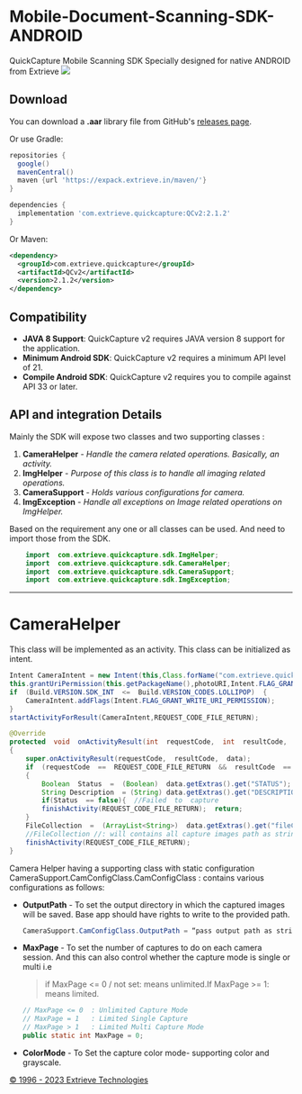 Mobile-Document-Scanning-SDK-ANDROID
=====
QuickCapture Mobile Scanning SDK Specially designed for native ANDROID from Extrieve
![](static/glide_logo.png)

Download
--------
<!--For detailed instructions and requirements, see Glide's [download and setup docs page][28].-->

You can download a **.aar** library file from GitHub's [releases page](https://github.com/ExtrieveTechnologies/QuickCapture_Android/releases/tag/v2.1.2).

Or use Gradle:

```gradle
repositories {
  google()
  mavenCentral()
  maven {url 'https://expack.extrieve.in/maven/'}
}

dependencies {
  implementation 'com.extrieve.quickcapture:QCv2:2.1.2'
}
```

Or Maven:

```xml
<dependency>
  <groupId>com.extrieve.quickcapture</groupId>
  <artifactId>QCv2</artifactId>
  <version>2.1.2</version>
</dependency>
```

Compatibility
-------------
 * **JAVA 8 Support**: QuickCapture v2 requires JAVA version 8 support for the application.
 * **Minimum Android SDK**: QuickCapture v2 requires a minimum API level of 21.
 * **Compile Android SDK**: QuickCapture v2 requires you to compile against API 33 or later.
 

##  API  and  integration  Details

Mainly the SDK will expose two  classes  and  two  supporting  classes :


 1. **CameraHelper**  -  *Handle the  camera  related  operations. Basically,  an  activity.* 
 2. **ImgHelper**  - *Purpose  of  this  class  is  to  handle  all  imaging  related operations.*
 3. **CameraSupport**  -  *Holds  various configurations  for  camera.* 
 4. **ImgException**  -  *Handle  all exceptions  on  Image  related  operations  on ImgHelper.*
 

Based on the requirement any one or all classes can be used. And need to import those from the  SDK.
```java
    import  com.extrieve.quickcapture.sdk.ImgHelper;  
    import  com.extrieve.quickcapture.sdk.CameraHelper;
    import  com.extrieve.quickcapture.sdk.CameraSupport;  
    import  com.extrieve.quickcapture.sdk.ImgException;
   ```
---
# CameraHelper
This  class  will  be  implemented  as  an  activity.  This  class  can  be  initialized  as  intent.

```java
Intent CameraIntent = new Intent(this,Class.forName("com.extrieve.quickcapture.sdk.CameraHelper"));  UriphotoURI = Uri.parse(CameraSupport.CamConfigClass.OutputPath);
this.grantUriPermission(this.getPackageName(),photoURI,Intent.FLAG_GRANT_WRITE_URI_PERMISSION | Intent.FLAG_GRANT_READ_URI_PERMISSION);  
if  (Build.VERSION.SDK_INT  <=  Build.VERSION_CODES.LOLLIPOP)  {
	CameraIntent.addFlags(Intent.FLAG_GRANT_WRITE_URI_PERMISSION);
}
startActivityForResult(CameraIntent,REQUEST_CODE_FILE_RETURN);

@Override
protected  void  onActivityResult(int  requestCode,  int  resultCode,  @Nullable  Intent  data)  
{
	super.onActivityResult(requestCode,  resultCode,  data);
	if  (requestCode  ==  REQUEST_CODE_FILE_RETURN  &&  resultCode  ==  Activity.RESULT_OK)
	{  
		Boolean  Status  =  (Boolean)  data.getExtras().get("STATUS");
		String Description  = (String) data.getExtras().get("DESCRIPTION");  
		if(Status  == false){  //Failed  to  capture
		finishActivity(REQUEST_CODE_FILE_RETURN);  return;
	}
	FileCollection  =  (ArrayList<String>)  data.getExtras().get("fileCollection");
	//FileCollection //: will contains all capture images path as string
	finishActivity(REQUEST_CODE_FILE_RETURN);
}
```
Camera Helper having a supporting class with static configuration  
CameraSupport.CamConfigClass.CamConfigClass  :  contains  various  configurations  as  follows:

- **OutputPath** - To set the output directory in which the captured images will be saved.  Base  app should  have  rights  to write  to the  provided  path.
	```java
	CameraSupport.CamConfigClass.OutputPath = “pass output path as string”;
	```
- **MaxPage** - To set the number of captures to do on each camera session. And this can also  control  whether  the  capture  mode  is  single  or  multi  i.e
	> if  MaxPage  <= 0 /  not  set:  means  unlimited.If  MaxPage  >= 1:
	> means  limited.
	```java
	// MaxPage <= 0  : Unlimited Capture Mode  
	// MaxPage = 1   : Limited Single Capture  
	// MaxPage > 1   : Limited Multi Capture Mode  
	public static int MaxPage = 0;
	```
- **ColorMode**  -  To  Set  the  capture  color  mode-  supporting  color  and  grayscale.

[© 1996 - 2023 Extrieve Technologies](https://www.extrieve.com/)


